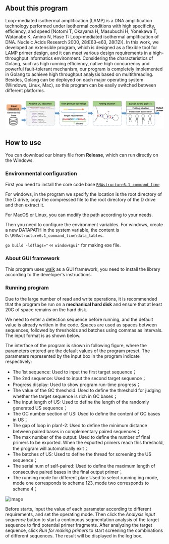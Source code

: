 ## About this program 

Loop-mediated isothermal amplification (LAMP) is a DNA amplification technology performed under isothermal conditions with high specificity, efficiency, and speed [Notomi T, Okayama H, Masubuchi H, Yonekawa T, Watanabe K, Amino N, Hase T: Loop-mediated isothermal amplification of DNA. Nucleic Acids Research 2000, 28:E63-e63, 28(12)]. In this work, we developed an extensible program, which is designed as a flexible tool for LAMP primer design, and it can meet various design requirements in a high-throughput informatics environment. Considering the characteristics of Golang, such as high running efficiency, native high concurrency and powerful fault-tolerant mechanism, our program is completely implemented in Golang to achieve high throughput analysis based on multithreading. Besides, Golang can be deployed on each major operating system (Windows, Linux, Mac), so this program can be easily switched between different platforms.

![image](./images/fig1.png)

## How to use

You can download our binary file from **Release**, which can run directly on the Windows.

### Environmental configuration

First you need to install the core code base [```RNAstructure6.1_command_line```](http://rna.urmc.rochester.edu/RNAstructure.html) 

For windows, in the program we specify the location is the root directory of the D drive, copy the compressed file to the root directory of the D drive and then extract it.

For MacOS or Linux, you can modify the path according to your needs.

Then you need to configure the environment variables. For windows, create a new DATAPATH in the system variable, the content is ```D:\RNAstructure6.1_command_line\data_tables```.  

```go build -ldflags="-H windowsgui"``` for making exe file.

### About GUI framework

This program uses [walk](https://github.com/lxn/walk/) as a GUI framework, you need to install the library according to the developer's instructions.

### Running program

Due to the large number of read and write operations, it is recommended that the program be run on a **mechanical hard disk** and ensure that at least 20G of space remains on the hard disk.

We need to enter a detection sequence before running, and the default value is already written in the code. Spaces are used as spaces between sequences, followed by thresholds and batches using commas as intervals. The input format is as shown below.

The interface of the program is shown in following figure, where the parameters entered are the default values of the program preset. The parameters represented by the input box in the program indicate respectively:

*   The 1st sequence: Used to input the first target sequence；
*   The 2nd sequence: Used to input the second target sequence；
*   Progress display: Used to show program run-time progress；
*   The value of the GC threshold: Used to define the threshold for judging whether the target sequence is rich in GC bases；
*   The input length of US: Used to define the length of the randomly generated US sequence；
*   The GC number section of US: Used to define the content of GC bases in US；
*   The gap of loop in plan1-2: Used to define the minimum distance between paired bases in complementary paired sequences；
*   The max number of the output: Used to define the number of final primers to be exported. When the exported primers reach this threshold, the program will automatically exit；
*   The batches of US: Used to define the thread for screening the US sequence；
*   The serial num of self-paired: Used to define the maximum length of consecutive paired bases in the final output primer；
*   The running mode for different plan: Used to select running ing mode, mode one corresponds to scheme 123, mode two corresponds to scheme 4；


![image](./images/fig2.png)

Before starts, input the value of each parameter according to different requirements, and set the operating mode. Then click the *Analysis input sequence* button to start a continuous segmentation analysis of the target sequence to find potential primer fragments. After analyzing the target sequence, click *Run for making primers* to start screening the combinations of different sequences. The result will be displayed in the log box.